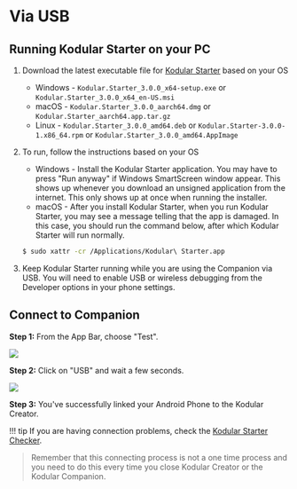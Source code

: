 # Via USB

## Running Kodular Starter on your PC

1. Download the latest executable file for [Kodular Starter](https://github.com/Kodular/Starter/releases/latest) based on your OS
    - Windows - `Kodular.Starter_3.0.0_x64-setup.exe` or `Kodular.Starter_3.0.0_x64_en-US.msi`
    - macOS - `Kodular.Starter_3.0.0_aarch64.dmg` or `Kodular.Starter_aarch64.app.tar.gz`
    - Linux - `Kodular.Starter_3.0.0_amd64.deb` or `Kodular.Starter-3.0.0-1.x86_64.rpm` or `Kodular.Starter_3.0.0_amd64.AppImage`
2. To run, follow the instructions based on your OS
    - Windows - Install the Kodular Starter application. You may have to press "Run anyway" if Windows SmartScreen window appear. This shows up whenever you download an unsigned application from the internet. This only shows up at once when running the installer.
    - macOS - After you install Kodular Starter, when you run Kodular Starter, you may see a message telling that the app is damaged. In this case, you should run the command below, after which Kodular Starter will run normally.
    ```sh
    $ sudo xattr -cr /Applications/Kodular\ Starter.app
    ```

3. Keep Kodular Starter running while you are using the Companion via USB. You will need to enable USB or wireless debugging from the Developer options in your phone settings.

## Connect to Companion

**Step 1:** From the App Bar, choose "Test".

![](/assets/images/other/live-development/usb-1.png)

**Step 2:** Click on "USB" and wait a few seconds.

![](/assets/images/other/live-development/usb-2.png)

**Step 3:** You've successfully linked your Android Phone to the Kodular Creator.  

!!! tip
    If you are having connection problems, check the [Kodular Starter Checker](https://starter.kodular.io).

> Remember that this connecting process is not a one time process and you need to do this every time you close Kodular Creator or the Kodular Companion.
